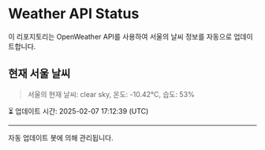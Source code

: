 
# Weather API Status

이 리포지토리는 OpenWeather API를 사용하여 서울의 날씨 정보를 자동으로 업데이트합니다.

## 현재 서울 날씨
> 서울의 현재 날씨: clear sky, 온도: -10.42°C, 습도: 53%

⏳ 업데이트 시간: 2025-02-07 17:12:39 (UTC)

---
자동 업데이트 봇에 의해 관리됩니다.
